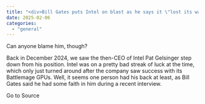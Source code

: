 ```yaml
---
title: "<div>Bill Gates puts Intel on blast as he says it \"lost its way\"</div>"
date: 2025-02-06
categories: 
  - "general"
---
```


Can anyone blame him, though?

Back in December 2024, we saw the then-CEO of Intel Pat Gelsinger step down from his position. Intel was on a pretty bad streak of luck at the time, which only just turned around after the company saw success with its Battlemage GPUs. Well, it seems one person had his back at least, as Bill Gates said he had some faith in him during a recent interview.

Go to Source
